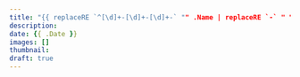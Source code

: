 ```yaml
---
title: "{{ replaceRE `^[\d]+-[\d]+-[\d]+-` "" .Name | replaceRE `-` " " | title }}"
description: 
date: {{ .Date }}
images: []
thumbnail: 
draft: true
---
```


